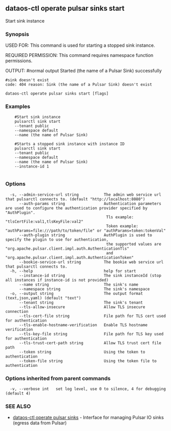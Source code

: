 ## dataos-ctl operate pulsar sinks start

Start sink instance

### Synopsis

USED FOR:
    This command is used for starting a stopped sink instance.

REQUIRED PERMISSION:
    This command requires namespace function permissions.

OUTPUT:
    #normal output
    Started (the name of a Pulsar Sink) successfully

    #sink doesn't exist
    code: 404 reason: Sink (the name of a Pulsar Sink) doesn't exist



```
dataos-ctl operate pulsar sinks start [flags]
```

### Examples

```
    #Start sink instance
    pulsarctl sink start 
	--tenant public
	--namespace default
	--name (the name of Pulsar Sink)

    #Starts a stopped sink instance with instance ID
    pulsarctl sink start 
	--tenant public
	--namespace default
	--name (the name of Pulsar Sink)
	--instance-id 1


```

### Options

```
  -s, --admin-service-url string           The admin web service url that pulsarctl connects to. (default "http://localhost:8080")
      --auth-params string                 Authentication parameters are used to configure the authentication provider specified by "AuthPlugin".
                                            Tls example: "tlsCertFile:val1,tlsKeyFile:val2"
                                            Token example: "authParams=file:///path/to/token/file" or "authParams=token:tokenVal"
      --auth-plugin string                 AuthPlugin is used to specify the plugin to use for authentication,
                                            the supported values are "org.apache.pulsar.client.impl.auth.AuthenticationTls"
                                            and "org.apache.pulsar.client.impl.auth.AuthenticationToken"
      --bookie-service-url string          The bookie web service url that pulsarctl connects to.
  -h, --help                               help for start
      --instance-id string                 The sink instanceId (stop all instances if instance-id is not provided)
      --name string                        The sink's name
      --namespace string                   The sink's namespace
  -o, --output string                      The output format (text,json,yaml) (default "text")
      --tenant string                      The sink's tenant
      --tls-allow-insecure                 Allow TLS insecure connection
      --tls-cert-file string               File path for TLS cert used for authentication
      --tls-enable-hostname-verification   Enable TLS hostname verification
      --tls-key-file string                File path for TLS key used for authentication
      --tls-trust-cert-path string         Allow TLS trust cert file path
      --token string                       Using the token to authentication
      --token-file string                  Using the token file to authentication
```

### Options inherited from parent commands

```
  -v, --verbose int   set log level, use 0 to silence, 4 for debugging (default 4)
```

### SEE ALSO

* [dataos-ctl operate pulsar sinks](dataos-ctl_operate_pulsar_sinks.md)	 - Interface for managing Pulsar IO sinks (egress data from Pulsar)

